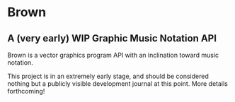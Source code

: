 # Brown

## A (very early) WIP Graphic Music Notation API

Brown is a vector graphics program API with an inclination
toward music notation.

This project is in an extremely early stage, and should be
considered nothing but a publicly visible development journal
at this point. More details forthcoming!
